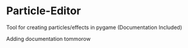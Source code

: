 # Particle-Editor
Tool for creating particles/effects in pygame (Documentation Included)

Adding documentation tommorow
